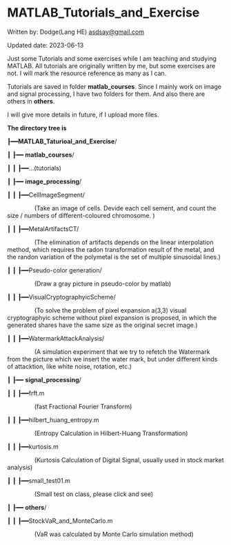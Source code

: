 # MATLAB_Tutorials_and_Exercise

Written by: Dodge(Lang HE) asdsay@gmail.com 

Updated date: 2023-06-13

Just some Tutorials and some exercises while I am teaching and studying MATLAB.
All tutorials are originally written by me, but some exercises are not. I will mark the resource reference as many as I can.

Tutorials are saved in folder **matlab_courses**.
Since I mainly work on image and signal processing, I have two folders for them.
And also there are others in **others**.

I will give more details in future, if I upload more files.

**The directory tree is**

┠━━**MATLAB_Taturioal_and_Exercise**/  

┃ ┠━━ **matlab_courses**/

┃ ┃ ┠━━...(tutorials)

┃ ┠━━ **image_processing**/

┃ ┃ ┠━━CellImageSegment/

                (Take an image of cells. Devide each cell sement, and count the size / numbers of different-coloured chromosome. )

┃ ┃ ┠━━MetalArtifactsCT/

                (The elimination of artifacts depends on the linear interpolation method, which requires the radon transformation result of the metal, and the randon variation of the polymetal is the set of multiple sinusoidal lines.)

┃ ┃ ┠━━Pseudo-color generation/

                (Draw a gray picture in pseudo-color by matlab)

┃ ┃ ┠━━VisualCryptographyicScheme/

                (To solve the problem of pixel expansion a(3,3) visual cryptographyic scheme without pixel expansion is proposed, in which the generated shares have the same size as the original secret image.)

┃ ┃ ┠━━WatermarkAttackAnalysis/

                (A simulation experiment that we try to refetch the Watermark from the picture which we insert the water mark, but under different kinds of attacktion, like white noise, rotation, etc.)

┃ ┠━━ **signal_processing**/

┃ ┃ ┠━━frft.m

                (fast Fractional Fourier Transform)

┃ ┃ ┠━━hilbert_huang_entropy.m

                (Entropy Calculation in Hilbert-Huang Transformation)

┃ ┃ ┠━━kurtosis.m

                (Kurtosis Calculation of Digital Signal, usually used in stock market analysis)

┃ ┃ ┠━━small_test01.m

                (Small test on class, please click and see)

┃ ┠━━ **others**/

┃ ┃ ┠━━StockVaR_and_MonteCarlo.m

                (VaR was calculated by Monte Carlo simulation method)
